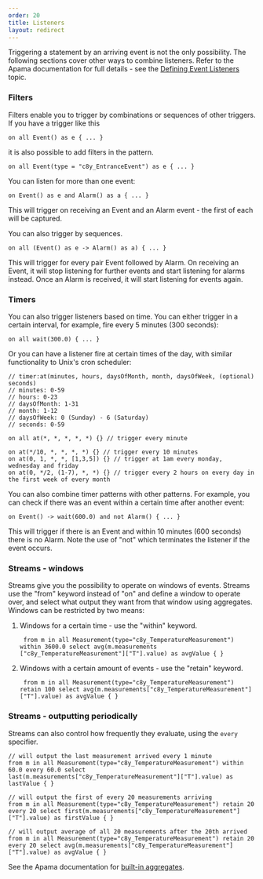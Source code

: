 ```yaml
---
order: 20
title: Listeners
layout: redirect
---
```


Triggering a statement by an arriving event is not the only possibility. The following sections cover other ways to combine listeners. Refer to the Apama documentation for full details - see the [Defining Event Listeners](https://documentation.softwareag.com/onlinehelp/Rohan/Apama/v10-3/apama10-3/apama-webhelp/index.html#page/apama-webhelp%2Fco-DevApaAppInEpl_defining_event_listeners.html) topic.

### Filters

Filters enable you to trigger by combinations or sequences of other triggers. If you have a trigger like this

	on all Event() as e { ... }

it is also possible to add filters in the pattern.

	on all Event(type = "c8y_EntranceEvent") as e { ... }

You can listen for more than one event:

	on Event() as e and Alarm() as a { ... }

This will trigger on receiving an Event and an Alarm event - the first of each will be captured.

You can also trigger by sequences.

	on all (Event() as e -> Alarm() as a) { ... }

This will trigger for every pair Event followed by Alarm. On receiving an Event, it will stop listening for further events and start listening for alarms instead. Once an Alarm is received, it will start listening for events again.

### Timers

You can also trigger listeners based on time. You can either trigger in a certain interval, for example, fire every 5 minutes (300 seconds):

	on all wait(300.0) { ... }

Or you can have a listener fire at certain times of the day, with similar functionality to Unix's cron scheduler:

	// timer:at(minutes, hours, daysOfMonth, month, daysOfWeek, (optional) seconds)
	// minutes: 0-59
	// hours: 0-23
	// daysOfMonth: 1-31
	// month: 1-12
	// daysOfWeek: 0 (Sunday) - 6 (Saturday)
	// seconds: 0-59

	on all at(*, *, *, *, *) {} // trigger every minute

	on at(*/10, *, *, *, *) {} // trigger every 10 minutes
	on at(0, 1, *, *, [1,3,5]) {} // trigger at 1am every monday, wednesday and friday
	on at(0, */2, (1-7), *, *) {} // trigger every 2 hours on every day in the first week of every month

You can also combine timer patterns with other patterns. For example, you can check if there was an event within a certain time after another event:

    on Event() -> wait(600.0) and not Alarm() { ... }

This will trigger if there is an Event and within 10 minutes (600 seconds) there is no Alarm. Note the use of "not" which terminates the listener if the event occurs.

### Streams - windows

Streams give you the possibility to operate on windows of events. Streams use the "from" keyword instead of "on" and define a window to operate over, and select what output they want from that window using aggregates. Windows can be restricted by two means:

1. Windows for a certain time - use the "within" keyword.

		from m in all Measurement(type="c8y_TemperatureMeasurement") within 3600.0 select avg(m.measurements	["c8y_TemperatureMeasurement"]["T"].value) as avgValue { }

2. Windows with a certain amount of events - use the "retain" keyword.  

		from m in all Measurement(type="c8y_TemperatureMeasurement") retain 100 select avg(m.measurements["c8y_TemperatureMeasurement"]["T"].value) as avgValue { }

### Streams - outputting periodically

Streams can also control how frequently they evaluate, using the `every` specifier.

	// will output the last measurement arrived every 1 minute
	from m in all Measurement(type="c8y_TemperatureMeasurement") within 60.0 every 60.0 select last(m.measurements["c8y_TemperatureMeasurement"]["T"].value) as lastValue { }

	// will output the first of every 20 measurements arriving
	from m in all Measurement(type="c8y_TemperatureMeasurement") retain 20 every 20 select first(m.measurements["c8y_TemperatureMeasurement"]["T"].value) as firstValue { }

	// will output average of all 20 measurements after the 20th arrived
	from m in all Measurement(type="c8y_TemperatureMeasurement") retain 20 every 20 select avg(m.measurements["c8y_TemperatureMeasurement"]["T"].value) as avgValue { }

See the Apama documentation for [built-in aggregates](https://documentation.softwareag.com/onlinehelp/Rohan/Apama/v10-3/apama10-3/apama-webhelp/index.html#page/apama-webhelp%2Fre-ApaEplRef_built_in_aggregate_functions.html).
